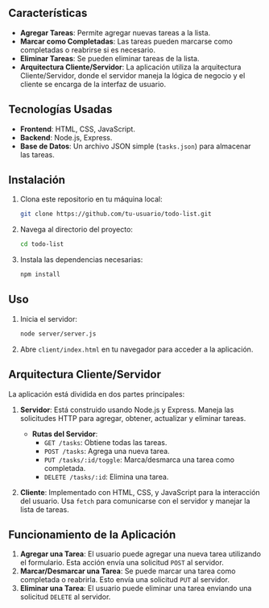 
## Características

- **Agregar Tareas**: Permite agregar nuevas tareas a la lista.
- **Marcar como Completadas**: Las tareas pueden marcarse como completadas o reabrirse si es necesario.
- **Eliminar Tareas**: Se pueden eliminar tareas de la lista.
- **Arquitectura Cliente/Servidor**: La aplicación utiliza la arquitectura Cliente/Servidor, donde el servidor maneja la lógica de negocio y el cliente se encarga de la interfaz de usuario.

## Tecnologías Usadas

- **Frontend**: HTML, CSS, JavaScript.
- **Backend**: Node.js, Express.
- **Base de Datos**: Un archivo JSON simple (`tasks.json`) para almacenar las tareas.

## Instalación

1. Clona este repositorio en tu máquina local:
    ```bash
    git clone https://github.com/tu-usuario/todo-list.git
    ```

2. Navega al directorio del proyecto:
    ```bash
    cd todo-list
    ```

3. Instala las dependencias necesarias:
    ```bash
    npm install
    ```

## Uso

1. Inicia el servidor:
    ```bash
    node server/server.js
    ```

2. Abre `client/index.html` en tu navegador para acceder a la aplicación.

## Arquitectura Cliente/Servidor

La aplicación está dividida en dos partes principales:

1. **Servidor**: Está construido usando Node.js y Express. Maneja las solicitudes HTTP para agregar, obtener, actualizar y eliminar tareas. 
    - **Rutas del Servidor**:
        - `GET /tasks`: Obtiene todas las tareas.
        - `POST /tasks`: Agrega una nueva tarea.
        - `PUT /tasks/:id/toggle`: Marca/desmarca una tarea como completada.
        - `DELETE /tasks/:id`: Elimina una tarea.

2. **Cliente**: Implementado con HTML, CSS, y JavaScript para la interacción del usuario. Usa `fetch` para comunicarse con el servidor y manejar la lista de tareas.

## Funcionamiento de la Aplicación

1. **Agregar una Tarea**: El usuario puede agregar una nueva tarea utilizando el formulario. Esta acción envía una solicitud `POST` al servidor.
2. **Marcar/Desmarcar una Tarea**: Se puede marcar una tarea como completada o reabrirla. Esto envía una solicitud `PUT` al servidor.
3. **Eliminar una Tarea**: El usuario puede eliminar una tarea enviando una solicitud `DELETE` al servidor.
